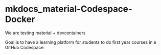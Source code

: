 # mkdocs_material-Codespace-Docker

We are testing material + devcontainers

Goal is to have a learning platform for students to do first year courses in a GitHub Codespace.

